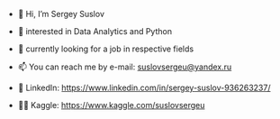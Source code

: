 - 👋 Hi, I’m Sergey Suslov
- 👀 interested in Data Analytics and Python
- 🌱 currently looking for a job in respective fields
- 📫 You can reach me by e-mail: suslovsergeu@yandex.ru

- 👔 LinkedIn: https://www.linkedin.com/in/sergey-suslov-936263237/
- 👨‍💻 Kaggle: https://www.kaggle.com/suslovsergeu

<!---
suslovsergeu/suslovsergeu is a ✨ special ✨ repository because its `README.md` (this file) appears on your GitHub profile.
You can click the Preview link to take a look at your changes.
--->
